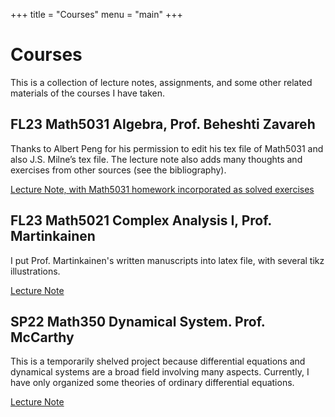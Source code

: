 +++
title = "Courses"
menu = "main"
+++

# Courses

This is a collection of lecture notes, assignments, and some other related materials of the courses I have taken.

## FL23 Math5031 Algebra, Prof. Beheshti Zavareh
Thanks to Albert Peng for his permission to edit his tex file of Math5031 and also J.S. Milne’s tex file. The lecture note also adds many thoughts and exercises from other sources (see the bibliography).

[Lecture Note, with Math5031 homework incorporated as solved exercises](/pdfs/5031-5032_Algebra.pdf)

## FL23 Math5021 Complex Analysis I, Prof. Martinkainen
I put Prof. Martinkainen's written manuscripts into latex file, with several tikz illustrations.

[Lecture Note](/pdfs/5021-5022_Complex_Analysis.pdf)

## SP22 Math350 Dynamical System. Prof. McCarthy
This is a temporarily shelved project because differential equations and dynamical systems are a broad field involving many aspects. Currently, I have only organized some theories of ordinary differential equations.

[Lecture Note](/pdfs/350_Differential_Equations.pdf)
